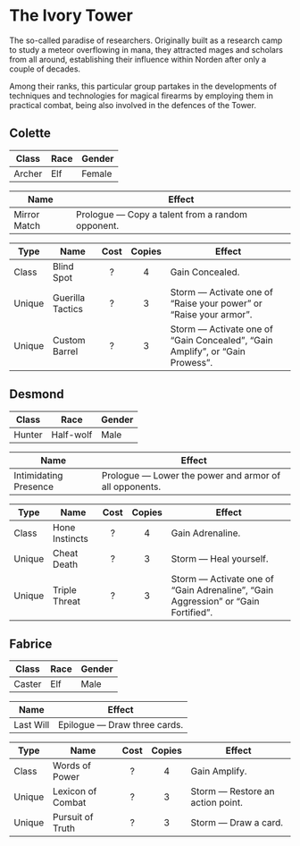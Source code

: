# The Ivory Tower

The so-called paradise of researchers. Originally built as a research
camp to study a meteor overflowing in mana, they attracted mages and
scholars from all around, establishing their influence within Norden
after only a couple of decades.

Among their ranks, this particular group partakes in the developments of
techniques and technologies for magical firearms by employing them in
practical combat, being also involved in the defences of the Tower.

## Colette

| Class  | Race | Gender |
| ------ | ---- | ------ |
| Archer | Elf  | Female |

| Name         | Effect                                           |
| ------------ | ------------------------------------------------ |
| Mirror Match | Prologue — Copy a talent from a random opponent. |

| Type   | Name             | Cost | Copies | Effect                                                                       |
| ------ | ---------------- | :--: | :----: | ---------------------------------------------------------------------------- |
| Class  | Blind Spot       |  ?   |   4    | Gain Concealed.                                                              |
| Unique | Guerilla Tactics |  ?   |   3    | Storm — Activate one of “Raise your power” or “Raise your armor”.            |
| Unique | Custom Barrel    |  ?   |   3    | Storm — Activate one of “Gain Concealed”, “Gain Amplify”, or “Gain Prowess”. |

## Desmond

| Class  | Race      | Gender |
| ------ | --------- | ------ |
| Hunter | Half-wolf | Male   |

| Name                  | Effect                                                 |
| --------------------- | ------------------------------------------------------ |
| Intimidating Presence | Prologue — Lower the power and armor of all opponents. |

| Type   | Name           | Cost | Copies | Effect                                                                            |
| ------ | -------------- | :--: | :----: | --------------------------------------------------------------------------------- |
| Class  | Hone Instincts |  ?   |   4    | Gain Adrenaline.                                                                  |
| Unique | Cheat Death    |  ?   |   3    | Storm — Heal yourself.                                                            |
| Unique | Triple Threat  |  ?   |   3    | Storm — Activate one of “Gain Adrenaline”, “Gain Aggression” or “Gain Fortified”. |

## Fabrice

| Class  | Race | Gender |
| ------ | ---- | ------ |
| Caster | Elf  | Male   |

| Name      | Effect                       |
| --------- | ---------------------------- |
| Last Will | Epilogue — Draw three cards. |

| Type   | Name              | Cost | Copies | Effect                           |
| ------ | ----------------- | :--: | :----: | -------------------------------- |
| Class  | Words of Power    |  ?   |   4    | Gain Amplify.                    |
| Unique | Lexicon of Combat |  ?   |   3    | Storm — Restore an action point. |
| Unique | Pursuit of Truth  |  ?   |   3    | Storm — Draw a card.             |
